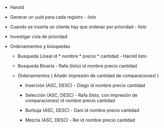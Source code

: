 - Harold
- Generar un uuid para cada registro - listo
- Cuando se inserta un cliente hay que ordenar por prioridad - listo
- Investigar cola de prioridad

- Ordenamientos y búsquedas
    - Busqueda Lineal
        id *
        nombre *
        precio * 
        cantidad - Harold listo

    - Busqueda Binaria - Rafa (listo)
        id 
        nombre 
        precio 
        cantidad 

    - Ordenamientos ( Añadir impresión de cantidad de comparaciones! )

        - Inserción (ASC, DESC) - Diego
            id
            nombre
            precio 
            cantidad

        - Selección (ASC, DESC) - Rafa (listo, con impresión de comparaciones)
            id
            nombre
            precio 
            cantidad

        - Burbuja (ASC, DESC) - Dani
            id
            nombre
            precio 
            cantidad

        - Mezcla (ASC, DESC) - Rei
            id
            nombre
            precio 
            cantidad

